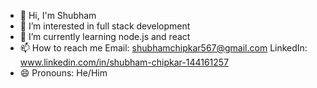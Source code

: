 - 👋 Hi, I'm Shubham 
- 🔭 I’m interested in full stack development
- 🌱 I’m currently learning node.js and react 
- 📫 How to reach me Email: shubhamchipkar567@gmail.com LinkedIn: www.linkedin.com/in/shubham-chipkar-144161257
- 😄 Pronouns: He/Him

